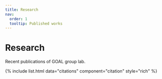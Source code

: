 ```yaml
---
title: Research
nav:
  order: 1
  tooltip: Published works
---
```


# <i class="fas fa-microscope"></i>Research

Recent publications of GOAL group lab.

{% include list.html data="citations" component="citation" style="rich" %}
